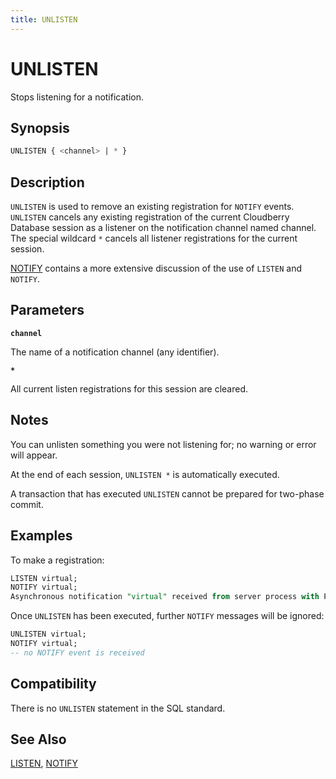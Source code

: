 ```yaml
---
title: UNLISTEN
---
```


# UNLISTEN

Stops listening for a notification.

## Synopsis

```sql
UNLISTEN { <channel> | * }
```

## Description

`UNLISTEN` is used to remove an existing registration for `NOTIFY` events. `UNLISTEN` cancels any existing registration of the current Cloudberry Database session as a listener on the notification channel named channel. The special wildcard `*` cancels all listener registrations for the current session.

[NOTIFY](/docs/sql-stmts/sql-stmt-notify.md) contains a more extensive discussion of the use of `LISTEN` and `NOTIFY`.

## Parameters

**`channel`**

The name of a notification channel (any identifier).

**`*`**

All current listen registrations for this session are cleared.

## Notes

You can unlisten something you were not listening for; no warning or error will appear.

At the end of each session, `UNLISTEN *` is automatically executed.

A transaction that has executed `UNLISTEN` cannot be prepared for two-phase commit.

## Examples

To make a registration:

```sql
LISTEN virtual;
NOTIFY virtual;
Asynchronous notification "virtual" received from server process with PID 8448.
```

Once `UNLISTEN` has been executed, further `NOTIFY` messages will be ignored:

```sql
UNLISTEN virtual;
NOTIFY virtual;
-- no NOTIFY event is received
```

## Compatibility

There is no `UNLISTEN` statement in the SQL standard.

## See Also

[LISTEN](/docs/sql-stmts/sql-stmt-listen.md), [NOTIFY](/docs/sql-stmts/sql-stmt-notify.md)

